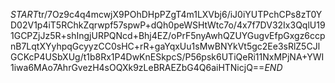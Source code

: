 $START$tr/7Oz9c4q4mcwjX9POhDHpPZgT4m1LXVbj6/iJ0iYUTPchCPs8zT0YD02V1p4iT5RChkZqrwpf57spwP+dQh0peWSHtWtc7o/4x7f7DV32Ix3QqlU191GCPZjJz5R+shIngjURPQNcd+Bhj4EZ/oPrF5nyAwhQZUYGugvEfpGxgz6ccpnB7LqtXYyhpqGcyyzCC0sHC+rR+gaYqxUu1sMwBNYkVt5gc2Ee3sRlZ5CJlGCKcP4USbXUg/t1b8Rx1P4DwKnESkpcS/P56psk6UTiQeRi11NxMPjNA+YWI1iwa6MAo7AhrGvezH4sOQXk9zLeBRAEZbG4Q6aiHTNicjQ==$END$
